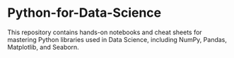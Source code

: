 # Python-for-Data-Science
This repository contains hands-on notebooks and cheat sheets for mastering Python libraries used in Data Science, including NumPy, Pandas, Matplotlib, and Seaborn.
